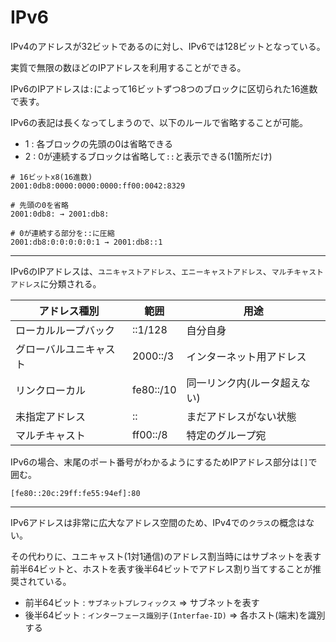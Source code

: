 # IPv6

IPv4のアドレスが32ビットであるのに対し、IPv6では128ビットとなっている。

実質で無限の数ほどのIPアドレスを利用することができる。

IPv6のIPアドレスは`:`によって16ビットずつ8つのブロックに区切られた16進数で表す。

IPv6の表記は長くなってしまうので、以下のルールで省略することが可能。

- 1 : 各ブロックの先頭の0は省略できる
- 2 : 0が連続するブロックは省略して`::`と表示できる(1箇所だけ)

```
# 16ビットx8(16進数)
2001:0db8:0000:0000:0000:ff00:0042:8329

# 先頭の0を省略
2001:0db8: → 2001:db8:

# 0が連続する部分を::に圧縮
2001:db8:0:0:0:0:0:1 → 2001:db8::1
```
---

IPv6のIPアドレスは、`ユニキャストアドレス`、`エニーキャストアドレス`、`マルチキャストアドレス`に分類される。


| アドレス種別           | 範囲      | 用途                          |
|------------------------|-----------|-------------------------------|
| ローカルループバック   | ::1/128   | 自分自身                      |
| グローバルユニキャスト | 2000::/3  | インターネット用アドレス      |
| リンクローカル         | fe80::/10 | 同一リンク内(ルータ超えない)  |
| 未指定アドレス         | ::        | まだアドレスがない状態        |
| マルチキャスト         | ff00::/8  | 特定のグループ宛              |

IPv6の場合、末尾のポート番号がわかるようにするためIPアドレス部分は`[]`で囲む。

```
[fe80::20c:29ff:fe55:94ef]:80
```
---

IPv6アドレスは非常に広大なアドレス空間のため、IPv4での`クラス`の概念はない。

その代わりに、ユニキャスト(1対1通信)のアドレス割当時にはサブネットを表す前半64ビットと、ホストを表す後半64ビットでアドレス割り当てすることが推奨されている。

- 前半64ビット : `サブネットプレフィックス` => サブネットを表す
- 後半64ビット : `インターフェース識別子(Interfae-ID)` => 各ホスト(端末)を識別する

